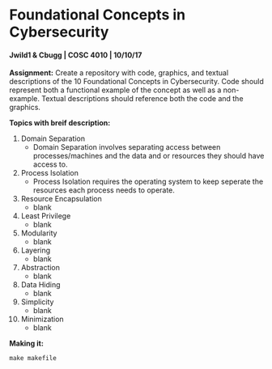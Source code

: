 # Foundational Concepts in Cybersecurity
#### Jwild1 & Cbugg | COSC 4010 | 10/10/17

**Assignment:** 
Create a repository with code, graphics, and textual descriptions of the 10 Foundational Concepts in Cybersecurity. Code should represent both a functional example of the concept as well as a non-example. Textual descriptions should reference both the code and the graphics. 

**Topics with breif description:**
1. Domain Separation
    - Domain Separation involves separating access between processes/machines and the data and or resources they should have access to. 
2. Process Isolation
    - Process Isolation requires the operating system to keep seperate the resources each process needs to operate. 
3. Resource Encapsulation
    - blank
4. Least Privilege
    - blank
5. Modularity
    - blank
6. Layering
    - blank
7. Abstraction
    - blank
8. Data Hiding
    - blank
9. Simplicity
    - blank
10. Minimization
    - blank

**Making it:**
~~~
make makefile
~~~
